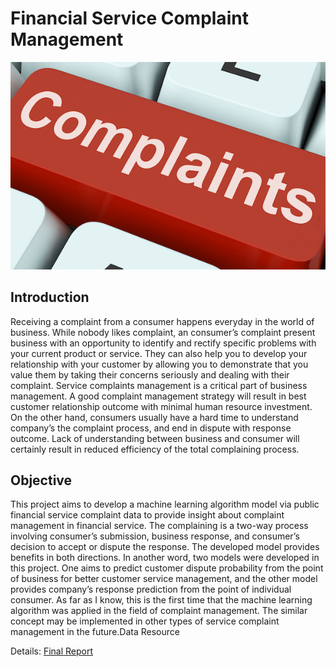 # Financial Service Complaint Management

![Head Picture](img/complaint_key.png)
## Introduction
Receiving a complaint from a consumer happens everyday in the world of business. While nobody likes complaint, an consumer’s complaint present business with an opportunity to identify and rectify specific problems with your current product or service. They can also help you to develop your relationship with your customer by allowing you to demonstrate that you value them by taking their concerns seriously and dealing with their complaint. Service complaints management is a critical part of business management. A good complaint management strategy will result in best customer relationship outcome with minimal human resource investment. On the other hand, consumers usually have  a hard time to understand company’s the complaint process, and end in dispute with response outcome.  Lack of understanding between business and consumer will certainly result in reduced efficiency of the total complaining process.

## Objective
This project aims to develop a machine learning algorithm model via public financial service complaint data to provide insight about complaint management in financial service. The complaining is a two-way process involving consumer’s submission, business response, and consumer’s decision to accept or dispute the response. The developed model provides benefits in both directions. In another word, two models were developed in this project. One aims to predict customer dispute probability from the point of business for better customer service management, and the other model provides company’s response prediction from the point of individual consumer. As far as I know, this is the first time that the machine learning algorithm was applied in the field of complaint management. The similar concept may be implemented in other types of service complaint management in the future.Data Resource

Details: [Final Report](ipynb/final_report.pdf)
